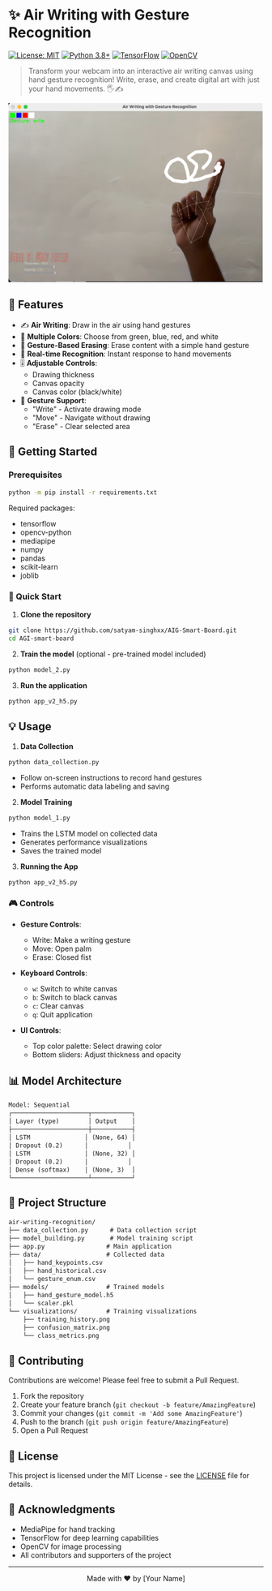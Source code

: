 # ✨ Air Writing with Gesture Recognition

[![License: MIT](https://img.shields.io/badge/License-MIT-yellow.svg)](https://opensource.org/licenses/MIT)
[![Python 3.8+](https://img.shields.io/badge/python-3.8+-blue.svg)](https://www.python.org/downloads/)
[![TensorFlow](https://img.shields.io/badge/TensorFlow-2.0+-orange.svg)](https://www.tensorflow.org/)
[![OpenCV](https://img.shields.io/badge/OpenCV-4.0+-green.svg)](https://opencv.org/)

> Transform your webcam into an interactive air writing canvas using hand gesture recognition! Write, erase, and create digital art with just your hand movements. 🖐️✍️

<p align="center">
  <img src="data/images/Demo.png">
</p>

## 🌟 Features

- ✍️ **Air Writing**: Draw in the air using hand gestures
- 🎨 **Multiple Colors**: Choose from green, blue, red, and white
- 🧹 **Gesture-Based Erasing**: Erase content with a simple hand gesture
- 🎯 **Real-time Recognition**: Instant response to hand movements
- 🎚️ **Adjustable Controls**: 
  - Drawing thickness
  - Canvas opacity
  - Canvas color (black/white)
- 💪 **Gesture Support**:
  - "Write" - Activate drawing mode
  - "Move" - Navigate without drawing
  - "Erase" - Clear selected area

## 🚀 Getting Started

### Prerequisites

```bash
python -m pip install -r requirements.txt
```

Required packages:
- tensorflow
- opencv-python
- mediapipe
- numpy
- pandas
- scikit-learn
- joblib

### 🎯 Quick Start

1. **Clone the repository**
```bash
git clone https://github.com/satyam-singhxx/AIG-Smart-Board.git
cd AGI-smart-board
```

2. **Train the model** (optional - pre-trained model included)
```bash
python model_2.py
```

3. **Run the application**
```bash
python app_v2_h5.py
```

## 💡 Usage

1. **Data Collection**
```bash
python data_collection.py
```
- Follow on-screen instructions to record hand gestures
- Performs automatic data labeling and saving

2. **Model Training**
```bash
python model_1.py
```
- Trains the LSTM model on collected data
- Generates performance visualizations
- Saves the trained model

3. **Running the App**
```bash
python app_v2_h5.py
```

### 🎮 Controls

- **Gesture Controls**:
  - Write: Make a writing gesture
  - Move: Open palm
  - Erase: Closed fist

- **Keyboard Controls**:
  - `w`: Switch to white canvas
  - `b`: Switch to black canvas
  - `c`: Clear canvas
  - `q`: Quit application

- **UI Controls**:
  - Top color palette: Select drawing color
  - Bottom sliders: Adjust thickness and opacity

## 📊 Model Architecture

```
Model: Sequential
┌─────────────────────┬───────────┐
│ Layer (type)        │ Output    │
├─────────────────────┼───────────┤
│ LSTM               │ (None, 64) │
│ Dropout (0.2)      │           │
│ LSTM               │ (None, 32) │
│ Dropout (0.2)      │           │
│ Dense (softmax)    │ (None, 3)  │
└─────────────────────┴───────────┘
```

## 📁 Project Structure

```
air-writing-recognition/
├── data_collection.py      # Data collection script
├── model_building.py       # Model training script
├── app.py                 # Main application
├── data/                  # Collected data
│   ├── hand_keypoints.csv
│   ├── hand_historical.csv
│   └── gesture_enum.csv
├── models/                # Trained models
│   ├── hand_gesture_model.h5
│   └── scaler.pkl
└── visualizations/        # Training visualizations
    ├── training_history.png
    ├── confusion_matrix.png
    └── class_metrics.png
```

## 🤝 Contributing

Contributions are welcome! Please feel free to submit a Pull Request.

1. Fork the repository
2. Create your feature branch (`git checkout -b feature/AmazingFeature`)
3. Commit your changes (`git commit -m 'Add some AmazingFeature'`)
4. Push to the branch (`git push origin feature/AmazingFeature`)
5. Open a Pull Request

## 📝 License

This project is licensed under the MIT License - see the [LICENSE](LICENSE) file for details.

## 🙏 Acknowledgments

- MediaPipe for hand tracking
- TensorFlow for deep learning capabilities
- OpenCV for image processing
- All contributors and supporters of the project

---

<p align="center">
  Made with ❤️ by [Your Name]
</p>
